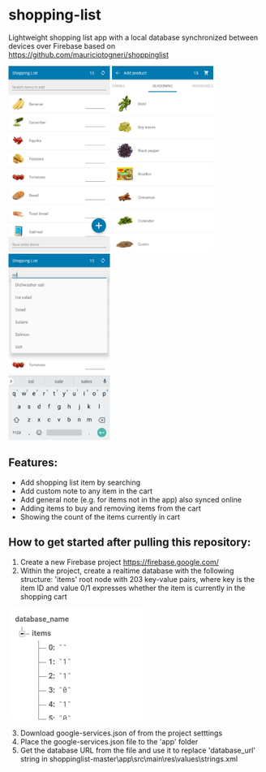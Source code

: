 # shopping-list
Lightweight shopping list app with a local database synchronized between devices over Firebase based on https://github.com/mauriciotogneri/shoppinglist

<p float="left">
<img src="https://raw.githubusercontent.com/fireinureeyes/shopping-list/main/app-screenshot-1.png" width="200">
<img src="https://raw.githubusercontent.com/fireinureeyes/shopping-list/main/app-screenshot-2.png" width="200">
<img src="https://raw.githubusercontent.com/fireinureeyes/shopping-list/main/app-screenshot-3.png" width="200">
</p>

## Features:
- Add shopping list item by searching
- Add custom note to any item in the cart
- Add general note (e.g. for items not in the app) also synced online
- Adding items to buy and removing items from the cart
- Showing the count of the items currently in cart

## How to get started after pulling this repository:
1. Create a new Firebase project https://firebase.google.com/
2. Within the project, create a realtime database with the following structure:
'items' root node with 203 key-value pairs, where key is the item ID and value 0/1 expresses whether the item is currently in the shopping cart

![database](https://raw.githubusercontent.com/fireinureeyes/shopping-list/main/database.png)

3. Download google-services.json of from the project setttings
4. Place the google-services.json file to the 'app' folder
5. Get the database URL from the file and use it to replace 'database_url' string in shoppinglist-master\app\src\main\res\values\strings.xml

